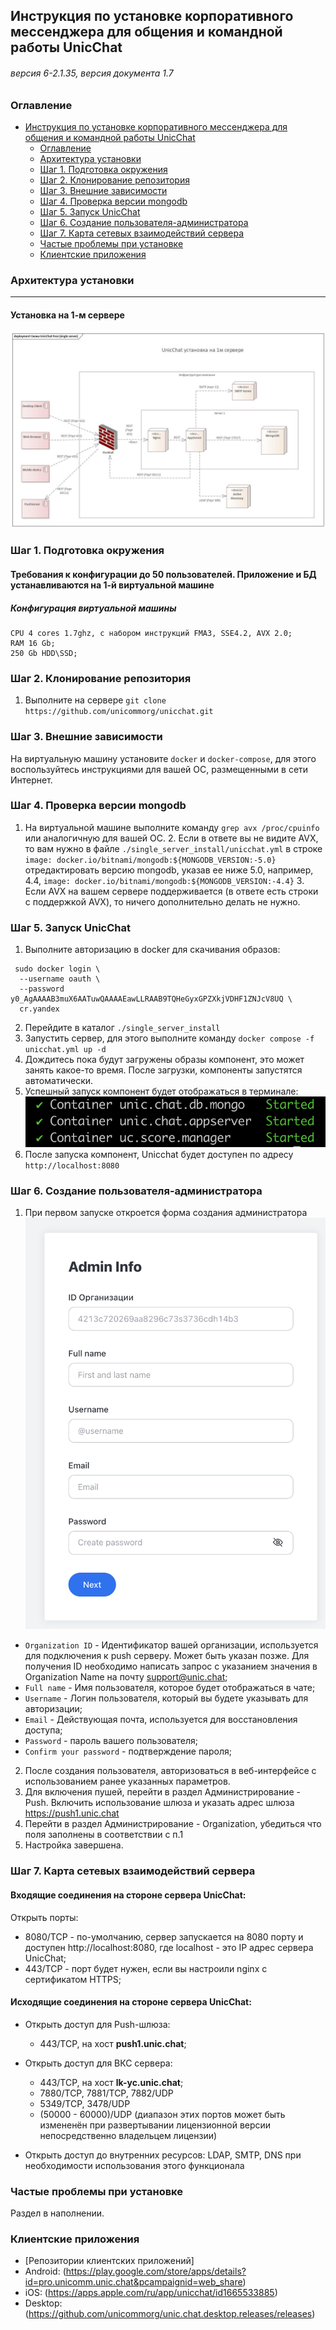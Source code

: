 ## Инструкция по установке корпоративного мессенджера для общения и командной работы UnicChat

###### версия 6-2.1.35, версия документа 1.7
### Оглавление 
<!-- TOC -->
  * [Инструкция по установке корпоративного мессенджера для общения и командной работы UnicChat](#инструкция-по-установке-корпоративного-мессенджера-для-общения-и-командной-работы-unicchat)
    * [Оглавление](#оглавление-)
    * [Архитектура установки](#архитектура-установки)
    * [Шаг 1. Подготовка окружения](#шаг-1-подготовка-окружения)
    * [Шаг 2. Клонирование репозитория](#шаг-2-клонирование-репозитория-)
    * [Шаг 3. Внешние зависимости](#шаг-3-внешние-зависимости)
    * [Шаг 4. Проверка версии mongodb](#шаг-4-проверка-версии-mongodb)
    * [Шаг 5. Запуск UnicСhat](#шаг-5-запуск-unicсhat)
    * [Шаг 6. Создание пользователя-администратора](#шаг-6-создание-пользователя-администратора)
    * [Шаг 7. Карта сетевых взаимодействий сервера](#шаг-7-карта-сетевых-взаимодействий-сервера-)
    * [Частые проблемы при установке](#частые-проблемы-при-установке)
    * [Клиентские приложения](#клиентские-приложения)
<!-- TOC -->

### Архитектура установки

___
#### Установка на 1-м сервере
![](./assets/1vm-unicchat-install-scheme.jpg "Архитектура установки на 1-м сервере")

### Шаг 1. Подготовка окружения

#### Требования к конфигурации до 50 пользователей. Приложение и БД устанавливаются на 1-й виртуальной машине

##### Конфигурация виртуальной машины

```
CPU 4 cores 1.7ghz, с набором инструкций FMA3, SSE4.2, AVX 2.0;
RAM 16 Gb;
250 Gb HDD\SSD;
```

### Шаг 2. Клонирование репозитория 
1. Выполните на сервере `git clone https://github.com/unicommorg/unicchat.git`

### Шаг 3. Внешние зависимости

На виртуальную машину установите `docker` и `docker-compose`, для этого воспользуйтесь инструкциями для вашей ОС, размещенными в сети Интернет.

### Шаг 4. Проверка версии mongodb

1. На виртуальной машине выполните команду `grep avx /proc/cpuinfo` или аналогичную для вашей ОС. 
   2. Если в ответе вы не видите AVX, то вам нужно
      в файле `./single_server_install/unicchat.yml` в строке
      `image: docker.io/bitnami/mongodb:${MONGODB_VERSION:-5.0}` отредактировать версию mongodb, указав ее ниже 5.0, 
      например, 4.4, `image: docker.io/bitnami/mongodb:${MONGODB_VERSION:-4.4}`
   3. Если AVX на вашем сервере поддерживается (в ответе есть строки с поддержкой AVX), то ничего дополнительно делать не нужно.

### Шаг 5. Запуск UnicСhat

1. Выполните авторизацию в docker для скачивания образов:
```shell
 sudo docker login \
  --username oauth \
  --password y0_AgAAAAB3muX6AATuwQAAAAEawLLRAAB9TQHeGyxGPZXkjVDHF1ZNJcV8UQ \
  cr.yandex
```
2. Перейдите в каталог `./single_server_install`
3. Запустить сервер, для этого выполните команду `docker compose -f unicchat.yml up -d`
4. Дождитесь пока будут загружены образы компонент, это может занять какое-то время. После загрузки, компоненты запустятся автоматически.
5. Успешный запуск компонент будет отображаться в терминале:
   ![](./assets/server-started.png "Пример отображения запуска компонент")
6. После запуска компонент, Unicchat будет доступен по адресу `http://localhost:8080`

### Шаг 6. Создание пользователя-администратора

1. При первом запуске откроется форма создания администратора ![](./assets/form-setup-wizard.png "Форма создания администратора")
* `Organization ID` - Идентификатор вашей организации, используется для подключения к push серверу. Может быть указан
  позже. Для получения ID необходимо написать запрос с указанием значения в Organization Name на почту
  support@unic.chat;
* `Full name` - Имя пользователя, которое будет отображаться в чате;
* `Username` - Логин пользователя, который вы будете указывать для авторизации;
* `Email` - Действующая почта, используется для восстановления доступа;
* `Password` - пароль вашего пользователя;
* `Confirm your password` - подтверждение пароля;

2. После создания пользователя, авторизоваться в веб-интерфейсе с использованием ранее указанных параметров.
3. Для включения пушей, перейти в раздел Администрирование - Push. Включить использование шлюза и указать адрес
   шлюза https://push1.unic.chat
4. Перейти в раздел Администрирование - Organization, убедиться что поля заполнены в соответствии с п.1
5. Настройка завершена.

### Шаг 7. Карта сетевых взаимодействий сервера 

#### Входящие соединения на стороне сервера UnicChat:

Открыть порты: 
 - 8080/TCP - по-умолчанию, сервер запускается на 8080 порту и доступен http://localhost:8080, где localhost - это IP адрес сервера UnicChat;
 - 443/TCP - порт будет нужен, если вы настроили nginx с сертификатом HTTPS;

#### Исходящие соединения на стороне сервера UnicChat:

* Открыть доступ для Push-шлюза:
  * 443/TCP, на хост **push1.unic.chat**;

* Открыть доступ для ВКС сервера:
  * 443/TCP, на хост **lk-yc.unic.chat**;
  * 7880/TCP, 7881/TCP, 7882/UDP
  * 5349/TCP, 3478/UDP
  * (50000 - 60000)/UDP (диапазон этих портов может быть измененён при развертывании лицензионной версии непосредственно владельцем лицензии)

* Открыть доступ до внутренних ресурсов: LDAP, SMTP, DNS при необходимости использования этого функционала

### Частые проблемы при установке
Раздел в наполнении.

### Клиентские приложения
* [Репозитории клиентских приложений]
* Android: (https://play.google.com/store/apps/details?id=pro.unicomm.unic.chat&pcampaignid=web_share)
* iOS: (https://apps.apple.com/ru/app/unicchat/id1665533885)
* Desktop:  (https://github.com/unicommorg/unic.chat.desktop.releases/releases)
